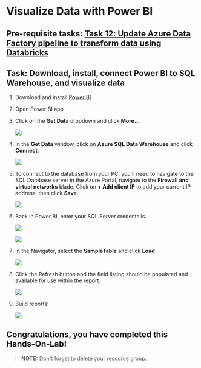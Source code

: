 # Visualize Data with Power BI

## Pre-requisite tasks: [Task 12: Update Azure Data Factory pipeline to transform data using Databricks](../azure-data-factory-v2/transform-data-using-databricks.md)

## Task: Download, install, connect Power BI to SQL Warehouse, and visualize data

1. Download and install [Power BI](https://powerbi.microsoft.com/en-us/downloads/)

1. Open Power BI app

1. Click on the **Get Data** dropdown and click **More...**

    ![](media/1.png)

1. In the **Get Data** window, click on **Azure SQL Data Warehouse** and click **Connect**.

    ![](media/2.png)

1. To connect to the database from your PC, you'll need to navigate to the SQL Database server in the Azure Portal, navigate to the **Firewall and virtual networks** blade. Click on **+ Add client IP** to add your current IP address, then click **Save**.

    ![](media/3.png)

1. Back in Power BI, enter your SQL Server credentails.

    ![](media/4.png)

    ![](media/5.png)

1. In the Navigator, select the **SampleTable** and click **Load**

    ![](media/6.png)

1. Click the Refresh button and the field listing should be populated and available for use within the report.

    ![](media/7.png)

1. Build reports!

    ![](media/8.png)

## Congratulations, you have completed this Hands-On-Lab! 

> **NOTE:** Don't forget to delete your resource group.